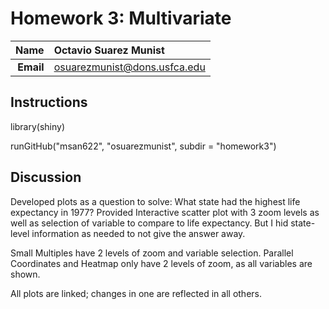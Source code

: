 Homework 3: Multivariate
==============================

| **Name**  | Octavio Suarez Munist  |
|----------:|:-------------|
| **Email** | osuarezmunist@dons.usfca.edu |

## Instructions ##

library(shiny)

runGitHub("msan622", "osuarezmunist", subdir = "homework3")

## Discussion ##

Developed plots as a question to solve: What state had the highest life expectancy in 1977? 
Provided Interactive scatter plot with 3 zoom levels as well as selection of variable to compare to life expectancy. But I hid state-level information as needed to not give the answer away.

Small Multiples have 2 levels of zoom and variable selection.
Parallel Coordinates and Heatmap only have 2 levels of zoom, as all variables are shown.

All plots are linked; changes in one are reflected in all others.

